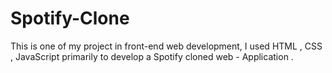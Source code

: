 # Spotify-Clone
This is one of my project in front-end web development, I used HTML , CSS , JavaScript primarily to develop a Spotify cloned web - Application .
